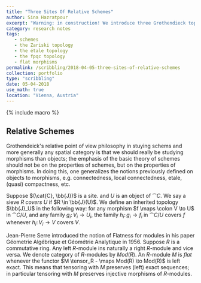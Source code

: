 ```yaml
---
title: "Three Sites Of Relative Schemes"
author: Sina Hazratpour
excerpt: "Warning: in construction! We introduce three Grothendieck topologies on the category of based schemes; the Zariski, the étale and the fpqc topology"
category: research notes
tags: 
   - schemes
   - the Zariski topology
   - the étale topology 
   - the fpqc topology
   - flat morphisms 
permalink: /scribbling/2018-04-05-three-sites-of-relative-schemes
collection: portfolio
type: "scribbling"
date: 05-04-2018
use_math: true
location: "Vienna, Austria"
---
```



{% include macro %}


## Relative Schemes

Grothendeick's relative point of view philosophy in stuying schems and more generally any spatial category is that we should really be studying morphisms than objects; the emphasis of the basic theory of schemes should not be on the properties of schemes, but on the properties of morphisms. In doing this, one generalizes the notions previously defined on objects to morphisms, e.g. connectedness, local connectedness, etale, (quasi) compactness, etc. 

Suppose $(\cat{C}, \bb{J})$ is a site. and $U$ is an object of $\cat{C}$. We say a sieve $R$ _covers_ $U$ if $R \in \bb{J}(U)$. We define an inherited topology $\bb{J}_U$ in the following way: for any morphism $f \maps \colon V \to U$ in $\cat{C}/U$, and any family ${ g_i \colon V_i \to U }_i$, the family ${ h_i \colon g_i \to f }_i$ in $\cat{C}/U$ covers $f$ whenever ${h_i \colon V_i \to V}$ covers $V$.   



Jean-Pierre Serre introduced the notion of Flatness for modules in his paper Géometrie Algébrique et Géométrie Analytique in 1956. Suppose $R$ is a commutative ring. Any left $R$-module ins naturally a right $R$-module and vice versa. We denote category of $R$-modules by $Mod(R)$. An $R$-module $M$ is _flat_ whenever the functor $M \tensor_R - \maps Mod(R) \to Mod(R)$ is left exact. This means that tensoring with $M$ preserves (left) exact sequences; in particular tensoring with $M$ preserves injective morphisms of $R$-modules.   


